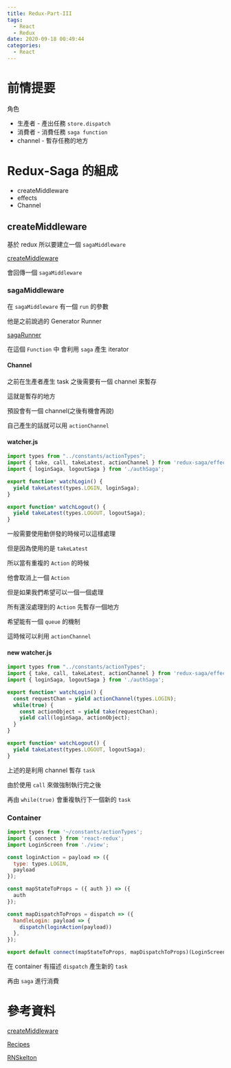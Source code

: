 ```yaml
---
title: Redux-Part-III
tags:
  - React
  - Redux 
date: 2020-09-18 00:49:44
categories:
  - React
---
```


# 前情提要

角色

* 生產者 - 產出任務 `store.dispatch`
* 消費者 - 消費任務 `saga function`
* channel - 暫存任務的地方

# Redux-Saga 的組成

* createMiddleware
* effects
* Channel

## createMiddleware

基於 redux 所以要建立一個 `sagaMiddleware`

[createMiddleware](https://github.com/redux-saga/redux-saga/blob/master/packages/core/src/internal/middleware.js)

會回傳一個 `sagaMiddleware`

### sagaMiddleware

在 `sagaMiddleware` 有一個 `run` 的參數

他是之前說過的 Generator Runner 

[sagaRunner](https://github.com/redux-saga/redux-saga/blob/master/packages/core/src/internal/runSaga.js)

在這個 `Function` 中 會利用 `saga` 產生 iterator

#### Channel

之前在生產者產生 task 之後需要有一個 channel 來暫存

這就是暫存的地方

預設會有一個 channel(之後有機會再說)

自己產生的話就可以用 `actionChannel` 

#### watcher.js

```javascript
import types from "../constants/actionTypes";
import { take, call, takeLatest, actionChannel } from 'redux-saga/effects';
import { loginSaga, logoutSaga } from './authSaga';

export function* watchLogin() {
  yield takeLatest(types.LOGIN, loginSaga);
}

export function* watchLogout() {
  yield takeLatest(types.LOGOUT, logoutSaga);
}
```

一般需要使用動併發的時候可以這樣處理

但是因為使用的是 `takeLatest`

所以當有重複的 `Action` 的時候

他會取消上一個 `Action`

但是如果我們希望可以一個一個處理

所有還沒處理到的 `Action` 先暫存一個地方

希望能有一個 `queue` 的機制

這時候可以利用 `actionChannel` 

#### new watcher.js

```javascript
import types from "../constants/actionTypes";
import { take, call, takeLatest, actionChannel } from 'redux-saga/effects';
import { loginSaga, logoutSaga } from './authSaga';

export function* watchLogin() {
  const requestChan = yield actionChannel(types.LOGIN);
  while(true) {
    const actionObject = yield take(requestChan);
    yield call(loginSaga, actionObject);
  }
}

export function* watchLogout() {
  yield takeLatest(types.LOGOUT, logoutSaga);
}
```

上述的是利用 channel 暫存 `task`

由於使用 `call` 來做強制執行完之後

再由 `while(true)` 會重複執行下一個新的 `task`

### Container

```javascript
import types from '~/constants/actionTypes';
import { connect } from 'react-redux';
import LoginScreen from './view';

const loginAction = payload => ({
  type: types.LOGIN,
  payload
});

const mapStateToProps = ({ auth }) => ({
  auth
});

const mapDispatchToProps = dispatch => ({
  handleLogin: payload => {
    dispatch(loginAction(payload))
  },
});

export default connect(mapStateToProps, mapDispatchToProps)(LoginScreen);
```

在 container 有描述 `dispatch` 產生新的 `task`

再由 `saga` 進行消費

# 參考資料

[createMiddleware](https://github.com/redux-saga/redux-saga/blob/master/packages/core/src/internal/middleware.js)

[Recipes](https://redux-saga.js.org/docs/recipes/)

[RNSkelton](https://github.com/horsekitlin/RNSkelton)
